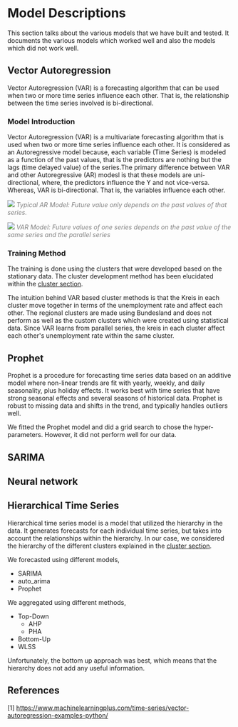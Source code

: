 # Model Descriptions

This section talks about the various models that we have built and tested. It documents the various models which worked well and also the models which did not work well. 


## Vector Autoregression

Vector Autoregression (VAR) is a forecasting algorithm that can be used when two or more time series influence each other. That is, the relationship between the time series involved is bi-directional. 

### Model Introduction

Vector Autoregression (VAR) is a multivariate forecasting algorithm that is used when two or more time series influence each other. It is considered as an Autoregressive model because, each variable (Time Series) is modeled as a function of the past values, that is the predictors are nothing but the lags (time delayed value) of the series.The primary difference between VAR and other Autoregressive (AR) modesl is that these models are uni-directional, where, the predictors influence the Y and not vice-versa. Whereas, VAR is bi-directional. That is, the variables influence each other.

![](https://i.imgur.com/eL8M1io.png)
<span style="color:grey;">*Typical AR Model: Future value only depends on the past values of that series.*</span>

![](https://i.imgur.com/PBSbjM1.png)
<span style="color:grey;">*VAR Model: Future values of one series depends on the past value of the same series and the parallel series*</span>

### Training Method

The training is done using the clusters that were developed based on the stationary data. The cluster development method has been elucidated within the [cluster section]().

The intuition behind VAR based cluster methods is that the Kreis in each cluster move together in terms of the unemployment rate and affect each other. The regional clusters are made using Bundesland and does not perform as well as the custom clusters which were created using statistical data. Since VAR learns from parallel series, the kreis in each cluster affect each other's unemployment rate within the same cluster. 


## Prophet 

Prophet is a procedure for forecasting time series data based on an additive model where non-linear trends are fit with yearly, weekly, and daily seasonality, plus holiday effects. It works best with time series that have strong seasonal effects and several seasons of historical data. Prophet is robust to missing data and shifts in the trend, and typically handles outliers well.

We fitted the Prophet model and did a grid search to chose the hyper-parameters. 
However, it did not perform well for our data. 

## SARIMA 

## Neural network 

## Hierarchical Time Series 

Hierarchical time series model is a model that utilized the hierarchy in the data. 
It generates forecasts for each individual time series, 
but takes into account the relationships within the hierarchy.
In our case, we considered the hierarchy of the different clusters explained in the [cluster section](). 

We forecasted using different models, 
- SARIMA
- auto_arima​
- Prophet

We aggregated using different methods, 
- Top-Down
    - AHP 
    - PHA​
- Bottom-Up​
- WLSS

Unfortunately, the bottom up approach was best, 
which means that the hierarchy does not add any useful information. 

## References

[1] https://www.machinelearningplus.com/time-series/vector-autoregression-examples-python/